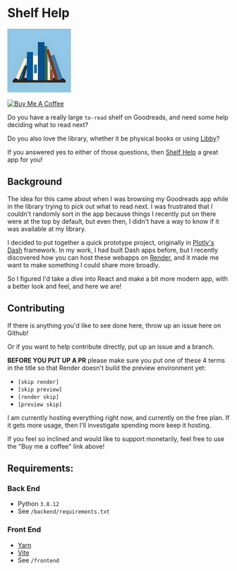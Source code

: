 # Shelf Help 
![Shelf Help](frontend/public/images/ios/144.png) 

<a href="https://www.buymeacoffee.com/michaelchapman" target="_blank"><img src="https://cdn.buymeacoffee.com/buttons/default-yellow.png" alt="Buy Me A Coffee" height="41" width="174"></a>

Do you have a really large `to-read` shelf on Goodreads, and need some help deciding what to read next?

Do you also love the library, whether it be physical books or using [Libby](https://libbyapp.com/)?

If you answered yes to either of those questions, then [Shelf Help](https://shelfhelp.onrender.com) a great app for you!


## Background
The idea for this came about when I was browsing my Goodreads app while in the library trying to pick out what to read next.
I was frustrated that I couldn't randomly sort in the app because things I recently put on there were at the top by default,
but even then, I didn't have a way to know if it was available at my library.

I decided to put together a quick prototype project, originally in [Plotly's Dash](https://dash.plotly.com/) framework.
In my work, I had built Dash apps before, but I recently discovered how you can host these webapps on [Render](https://render.com/), and it made me want to make something I could share more broadly.

So I figured I'd take a dive into React and make a bit more modern app, with a better look and feel, and here we are!

## Contributing
If there is anything you'd like to see done here, throw up an issue here on Github!

Or if you want to help contribute directly, put up an issue and a branch.

**BEFORE YOU PUT UP A PR** please make sure you put one of these 4 terms in the title so that Render doesn't build the preview environment yet:
* `[skip render]`
* `[skip preview]`
* `[render skip]`
* `[preview skip]`

I am currently hosting everything right now, and currently on the free plan. If it gets more usage, then I'll investigate spending more keep it hosting.

If you feel so inclined and would like to support monetarily, feel free to use the "Buy me a coffee" link above!

## Requirements:
### Back End
* Python `3.8.12`
* See `/backend/requirements.txt`
### Front End
* [Yarn](https://yarnpkg.com/getting-started/install)
* [Vite](https://vitejs.dev/guide/)
* See `/frontend`